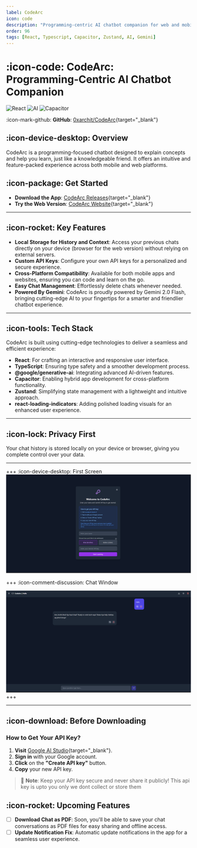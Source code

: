 ```yaml
---
label: CodeArc
icon: code
description: "Programming‑centric AI chatbot companion for web and mobile with local storage, custom API keys, and Gemini‑powered intelligence."
order: 96
tags: [React, Typescript, Capacitor, Zustand, AI, Gemini]
---
```


# :icon-code: CodeArc: Programming‑Centric AI Chatbot Companion

![React](https://img.shields.io/badge/React-TypeScript-blue) ![AI](https://img.shields.io/badge/AI-Gemini-orange) ![Capacitor](https://img.shields.io/badge/Capacitor-Mobile-purple)

:icon-mark-github: **GitHub**: [0xarchit/CodeArc](https://github.com/0xarchit/CodeArc){target="_blank"}

## :icon-device-desktop: Overview

CodeArc is a programming-focused chatbot designed to explain concepts and help you learn, just like a knowledgeable friend. It offers an intuitive and feature-packed experience across both mobile and web platforms.

## :icon-package: Get Started
- **Download the App**: [CodeArc Releases](https://github.com/0xarchit/codearc/releases){target="_blank"}
- **Try the Web Version**: [CodeArc Website](https://codearc.pages.dev){target="_blank"}
---

## :icon-rocket: Key Features
- **Local Storage for History and Context**: Access your previous chats directly on your device (browser for the web version) without relying on external servers.
- **Custom API Keys**: Configure your own API keys for a personalized and secure experience.
- **Cross-Platform Compatibility**: Available for both mobile apps and websites, ensuring you can code and learn on the go.
- **Easy Chat Management**: Effortlessly delete chats whenever needed.
- **Powered By Gemini**: CodeArc is proudly powered by Gemini 2.0 Flash, bringing cutting-edge AI to your fingertips for a smarter and friendlier chatbot experience.

---

## :icon-tools: Tech Stack
CodeArc is built using cutting-edge technologies to deliver a seamless and efficient experience:
- **React**: For crafting an interactive and responsive user interface.
- **TypeScript**: Ensuring type safety and a smoother development process.
- **@google/generative-ai**: Integrating advanced AI-driven features.
- **Capacitor**: Enabling hybrid app development for cross-platform functionality.
- **Zustand**: Simplifying state management with a lightweight and intuitive approach.
- **react-loading-indicators**: Adding polished loading visuals for an enhanced user experience.

---

## :icon-lock: Privacy First
Your chat history is stored locally on your device or browser, giving you complete control over your data.

---

+++ :icon-device-desktop: First Screen
![First Screen](Public\CodeArc\MainScreen.png)

+++ :icon-comment-discussion: Chat Window

![Chat Window](Public\CodeArc\ChatWindow.png)
+++


---

## :icon-download: Before Downloading
### How to Get Your API Key?

1. **Visit** [Google AI Studio](https://aistudio.google.com/app/apikey){target="_blank"}.
2. **Sign in** with your Google account.
3. **Click** on the **"Create API key"** button.
4. **Copy** your new API key.

> 📝 **Note**: Keep your API key secure and never share it publicly!
> This api key is upto you only we dont collect or store them

## :icon-rocket: Upcoming Features

- [ ] **Download Chat as PDF**: Soon, you'll be able to save your chat conversations as PDF files for easy sharing and offline access.  
- [ ] **Update Notification Fix**: Automatic update notifications in the app for a seamless user experience.
